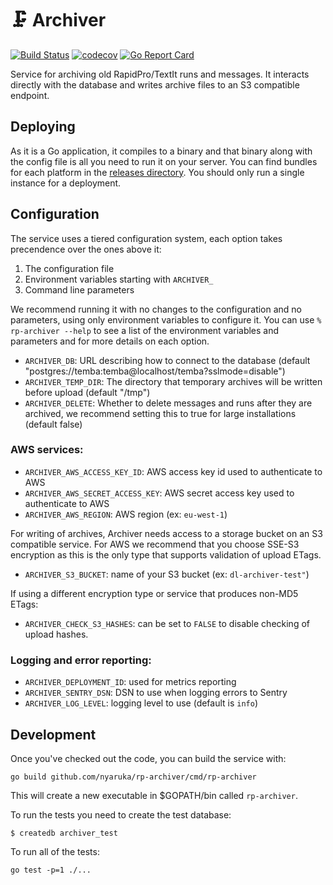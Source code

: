 # 🗜️ Archiver

[![Build Status](https://github.com/nyaruka/rp-archiver/workflows/CI/badge.svg)](https://github.com/nyaruka/rp-archiver/actions?query=workflow%3ACI) 
[![codecov](https://codecov.io/gh/nyaruka/rp-archiver/branch/main/graph/badge.svg)](https://codecov.io/gh/nyaruka/rp-archiver) 
[![Go Report Card](https://goreportcard.com/badge/github.com/nyaruka/rp-archiver)](https://goreportcard.com/report/github.com/nyaruka/rp-archiver) 

Service for archiving old RapidPro/TextIt runs and messages. It interacts directly with the database 
and writes archive files to an S3 compatible endpoint.

## Deploying

As it is a Go application, it compiles to a binary and that binary along with the config file is all
you need to run it on your server. You can find bundles for each platform in the
[releases directory](https://github.com/nyaruka/rp-archiver/releases). You should only run a single
instance for a deployment.

## Configuration

The service uses a tiered configuration system, each option takes precendence over the ones above it:

 1. The configuration file
 2. Environment variables starting with `ARCHIVER_` 
 3. Command line parameters

We recommend running it with no changes to the configuration and no parameters, using only
environment variables to configure it. You can use `% rp-archiver --help` to see a list of the
environment variables and parameters and for more details on each option.

 * `ARCHIVER_DB`: URL describing how to connect to the database (default "postgres://temba:temba@localhost/temba?sslmode=disable")
 * `ARCHIVER_TEMP_DIR`: The directory that temporary archives will be written before upload (default "/tmp")
 * `ARCHIVER_DELETE`: Whether to delete messages and runs after they are archived, we recommend setting this to true for large installations (default false)

### AWS services:

 * `ARCHIVER_AWS_ACCESS_KEY_ID`: AWS access key id used to authenticate to AWS
 * `ARCHIVER_AWS_SECRET_ACCESS_KEY`: AWS secret access key used to authenticate to AWS
 * `ARCHIVER_AWS_REGION`: AWS region (ex: `eu-west-1`)
 
For writing of archives, Archiver needs access to a storage bucket on an S3 compatible service. For AWS we recommend that 
you choose SSE-S3 encryption as this is the only type that supports validation of upload ETags.

 * `ARCHIVER_S3_BUCKET`: name of your S3 bucket (ex: `dl-archiver-test"`)

If using a different encryption type or service that produces non-MD5 ETags:

 * `ARCHIVER_CHECK_S3_HASHES`: can be set to `FALSE` to disable checking of upload hashes.

### Logging and error reporting:

 * `ARCHIVER_DEPLOYMENT_ID`: used for metrics reporting
 * `ARCHIVER_SENTRY_DSN`: DSN to use when logging errors to Sentry
 * `ARCHIVER_LOG_LEVEL`: logging level to use (default is `info`)

## Development

Once you've checked out the code, you can build the service with:

```
go build github.com/nyaruka/rp-archiver/cmd/rp-archiver
```

This will create a new executable in $GOPATH/bin called `rp-archiver`.

To run the tests you need to create the test database:

```
$ createdb archiver_test
```

To run all of the tests:

```
go test -p=1 ./...
```
